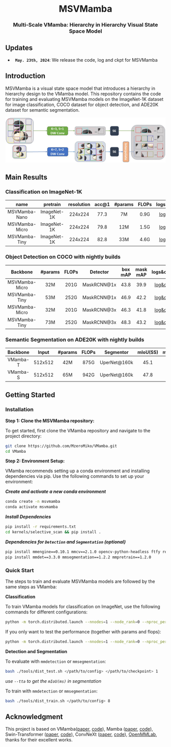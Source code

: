 
<div align="center">
<h1>MSVMamba </h1>
<h3>Multi-Scale VMamba: Hierarchy in Hierarchy Visual State Space Model</h3>

[//]: # (Paper: &#40;[arXiv 2401.10166]&#40;https://arxiv.org/abs/2401.10166&#41;&#41;)


</div>

## Updates
* **` May. 23th, 2024`**: We release the code, log and ckpt for MSVMamba


## Introduction
MSVMamba is a visual state space model that introduces a hierarchy in hierarchy design to the VMamba model. This repository contains the code for training and evaluating MSVMamba models on the ImageNet-1K dataset for image classification, COCO dataset for object detection, and ADE20K dataset for semantic segmentation.

[//]: # (add figure in ./assets/ms2d.jpg for illustration)
<p align="center">
  <img src="./assets/ms2d.jpg" width="800" />
</p>

## Main Results

### **Classification on ImageNet-1K**

|      name      | pretrain | resolution | acc@1 | #params | FLOPs |                                               logs&ckpts                                                | 
|:--------------:| :---: | :---: |:-----:|:-------:|:-----:|:-------------------------------------------------------------------------------------------------------:| 
| MSVMamba-Nano  | ImageNet-1K | 224x224 | 77.3  |   7M    | 0.9G  |   [log&ckpt](https://drive.google.com/drive/folders/1J41w3ApitQhp2O3wHmJoOs4U032uqebK?usp=drive_link)   |
| MSVMamba-Micro | ImageNet-1K | 224x224 | 79.8  |   12M   | 1.5G  |                                              [log&ckpt](https://drive.google.com/drive/folders/1jfl2GmuKcUB8sPwRlyHK_wT0MjqgljYk?usp=drive_link)                                              | 
| MSVMamba-Tiny  | ImageNet-1K | 224x224 | 82.8  |   33M   | 4.6G  |                                              [log&ckpt](https://drive.google.com/drive/folders/1ddNWk89ohcxxMuVEaJ2Y5A6xeBKgA7lU?usp=drive_link)                                              | 

### **Object Detection on COCO with nightly builds**
  
|    Backbone    | #params | FLOPs | Detector | box mAP | mask mAP |     logs&ckpts     | 
|:--------------:|:-------:|:-----:| :---: |:-------:|:--------:|:------------------:|
| MSVMamba-Micro |   32M   | 201G  | MaskRCNN@1x |  43.8   |   39.9   | [log&ckpt](https://drive.google.com/drive/folders/12CrNAGBalU0yoQcQgPTGO5lM397Jc4La?usp=drive_link) |
| MSVMamba-Tiny  |   53M   | 252G  | MaskRCNN@1x |  46.9   |   42.2   | [log&ckpt](https://drive.google.com/drive/folders/1MogQ6PGdrgsyJckJTL9BJzlMCodJ3epu?usp=drive_link) |
|    MSVMamba-Micro    |   32M   | 201G  | MaskRCNN@3x |  46.3   |   41.8   | [log&ckpt](https://drive.google.com/drive/folders/10-8cDnRfnk_j4QxMHkhUyecucnM_82pt?usp=drive_link) |
|    MSVMamba-Tiny    |   73M   | 252G  | MaskRCNN@3x |  48.3   |   43.2   | [log&ckpt](https://drive.google.com/drive/folders/1dK1qFjaU8GmqvsmMr1mgppNJlNacHPtG?usp=drive_link) |


### **Semantic Segmentation on ADE20K with nightly builds**

| Backbone | Input| #params | FLOPs | Segmentor | mIoU(SS) | mIoU(MS) |                                                        logs/&ckpts                                                        |
| :---: | :---: |:-------:|:-----:| :---: |:--------:|:--------:|:-------------------------------------------------------------------------------------------------------------------------:|
| VMamba-T| 512x512 |   42M   | 875G  | UperNet@160k |   45.1   |   45.4   |                                          [log&ckpt](https://drive.google.com/drive/folders/1naZHL4mwTchllAE001SsyZ_z4y_JRF0s?usp=drive_link)                                          | 
| VMamba-S| 512x512 |   65M   | 942G  | UperNet@160k |   47.8   |    -     |                                              [log&ckpt](https://drive.google.com/drive/folders/1FaFPFExDd_4goIlLjTR7fXsuMRr-vYoY?usp=drive_link)                                              | 


## Getting Started

### Installation

**Step 1: Clone the MSVMamba repository:**

To get started, first clone the VMamba repository and navigate to the project directory:

```bash
git clone https://github.com/MzeroMiko/VMamba.git
cd VMamba
```

**Step 2: Environment Setup:**

VMamba recommends setting up a conda environment and installing dependencies via pip. Use the following commands to set up your environment:

***Create and activate a new conda environment***

```bash
conda create -n msvmamba
conda activate msvmamba
```

***Install Dependencies***

```bash
pip install -r requirements.txt
cd kernels/selective_scan && pip install .
```
<!-- cd kernels/cross_scan && pip install . -->


***Dependencies for `Detection` and `Segmentation` (optional)***

```bash
pip install mmengine==0.10.1 mmcv==2.1.0 opencv-python-headless ftfy regex
pip install mmdet==3.3.0 mmsegmentation==1.2.2 mmpretrain==1.2.0
```

<!-- conda create -n cu12 python=3.10 -y && conda activate cu12
pip install torch torchvision torchaudio --index-url https://download.pytorch.org/whl/cu121
# install cuda121 for windows
# install https://visualstudio.microsoft.com/visual-cpp-build-tools/
pip install timm==0.4.12 fvcore packaging -->


### Quick Start
The steps to train and evaluate MSVMamba models are followed by the same steps as VMamba:

**Classification**

To train VMamba models for classification on ImageNet, use the following commands for different configurations:

```bash
python -m torch.distributed.launch --nnodes=1 --node_rank=0 --nproc_per_node=8 --master_addr="127.0.0.1" --master_port=29501 main.py --cfg </path/to/config> --batch-size 128 --data-path </path/of/dataset> --output /tmp
```

If you only want to test the performance (together with params and flops):

```bash
python -m torch.distributed.launch --nnodes=1 --node_rank=0 --nproc_per_node=1 --master_addr="127.0.0.1" --master_port=29501 main.py --cfg </path/to/config> --batch-size 128 --data-path </path/of/dataset> --output /tmp --pretrained </path/of/checkpoint>
```

**Detection and Segmentation**

To evaluate with `mmdetection` or `mmsegmentation`:
```bash
bash ./tools/dist_test.sh </path/to/config> </path/to/checkpoint> 1
```
*use `--tta` to get the `mIoU(ms)` in segmentation*

To train with `mmdetection` or `mmsegmentation`:
```bash
bash ./tools/dist_train.sh </path/to/config> 8
```





[//]: # (## Citation)

[//]: # ()
[//]: # (```)

[//]: # (@article{liu2024vmamba,)

[//]: # (  title={VMamba: Visual State Space Model},)

[//]: # (  author={Liu, Yue and Tian, Yunjie and Zhao, Yuzhong and Yu, Hongtian and Xie, Lingxi and Wang, Yaowei and Ye, Qixiang and Liu, Yunfan},)

[//]: # (  journal={arXiv preprint arXiv:2401.10166},)

[//]: # (  year={2024})

[//]: # (})

[//]: # (```)

## Acknowledgment

This project is based on VMamba([paper](https://arxiv.org/abs/2401.10166), [code](https://github.com/MzeroMiko/VMamba)), Mamba ([paper](https://arxiv.org/abs/2312.00752), [code](https://github.com/state-spaces/mamba)), Swin-Transformer ([paper](https://arxiv.org/pdf/2103.14030.pdf), [code](https://github.com/microsoft/Swin-Transformer)), ConvNeXt ([paper](https://arxiv.org/abs/2201.03545), [code](https://github.com/facebookresearch/ConvNeXt)), [OpenMMLab](https://github.com/open-mmlab),
 thanks for their excellent works.

